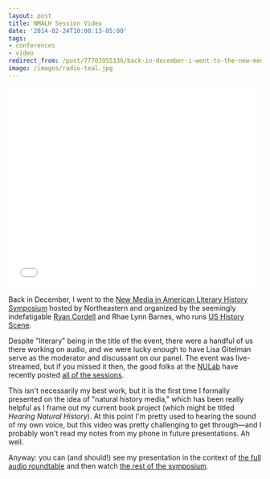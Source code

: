 ```yaml
---
layout: post 
title: NMALH Session Video 
date: '2014-02-24T10:00:13-05:00' 
tags: 
- conferences 
- video 
redirect_from: /post/77703955136/back-in-december-i-went-to-the-new-media-in/
image: /images/radio-teal.jpg
---
```


<iframe src="//player.vimeo.com/video/87372541" width="100%" height="400" frameborder="0" webkitallowfullscreen mozallowfullscreen allowfullscreen></iframe>

Back in December, I went to the [New Media in American Literary History Symposium][1] hosted by Northeastern and organized by the seemingly indefatigable [Ryan Cordell][2] and Rhae Lynn Barnes, who runs [US History Scene][3].

Despite "literary" being in the title of the event, there were a handful of us there working on audio, and we were lucky enough to have Lisa Gitelman serve as the moderator and discussant on our panel. The event was live-streamed, but if you missed it then, the good folks at the [NULab][4] have recently posted [all of the sessions][5].

This isn't necessarily my best work, but it is the first time I formally presented on the idea of "natural history media," which has been really helpful as I frame out my current book project (which might be titled *Hearing Natural History*). At this point I'm pretty used to hearing the sound of my own voice, but this video was pretty challenging to get through—and I probably won't read my notes from my phone in future presentations. Ah well.

Anyway: you can (and should!) see my presentation in the context of [the full audio roundtable][6] and then watch [the rest of the symposium][5].

[1]: http://www.northeastern.edu/nulab/nmalh/
[2]: http://ryan.cordells.us/
[3]: http://www.ushistoryscene.com/
[4]: http://www.northeastern.edu/nulab/
[5]: https://www.youtube.com/playlist?list=PLXHAxVqAb4oJAnbpkPHT96VJO5wHsJF4H
[6]: https://www.youtube.com/watch?v=8KAhkD844H0&index=9&list=PLXHAxVqAb4oJAnbpkPHT96VJO5wHsJF4H